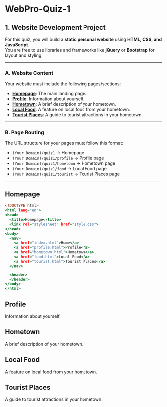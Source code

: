 # WebPro-Quiz-1

## 1. Website Development Project

For this quiz, you will build a **static personal website** using **HTML, CSS, and JavaScript**.  
You are free to use libraries and frameworks like **jQuery** or **Bootstrap** for layout and styling.

---

### A. Website Content
Your website must include the following pages/sections:
- **[Homepage](#homepage)**: The main landing page.
- **[Profile](#profile)**: Information about yourself.
- **[Hometown](#hometown)**: A brief description of your hometown.
- **[Local Food](#local-food)**: A feature on local food from your hometown.
- **[Tourist Places](#tourist-places)**: A guide to tourist attractions in your hometown.

---

### B. Page Routing
The URL structure for your pages must follow this format:
- `(Your Domain)/quiz1` → Homepage  
- `(Your Domain)/quiz1/profile` → Profile page  
- `(Your Domain)/quiz1/hometown` → Hometown page  
- `(Your Domain)/quiz1/food` → Local Food page  
- `(Your Domain)/quiz1/tourist` → Tourist Places page

---

## Homepage
```index.html
<!DOCTYPE html>
<html lang="en">
<head>
  <title>Homepage</title>
  <link rel="stylesheet" href="style.css">
</head>
<body>
  <nav>
    <a href="index.html">Home</a>
    <a href="profile.html">Profile</a>
    <a href="hometown.html">Hometown</a>
    <a href="food.html">Local Food</a>
    <a href="tourist.html">Tourist Places</a>
  </nav>

  <header>
  </header>
</body>
</html>

```

## Profile
Information about yourself.

## Hometown
A brief description of your hometown.

## Local Food
A feature on local food from your hometown.

## Tourist Places
A guide to tourist attractions in your hometown.
